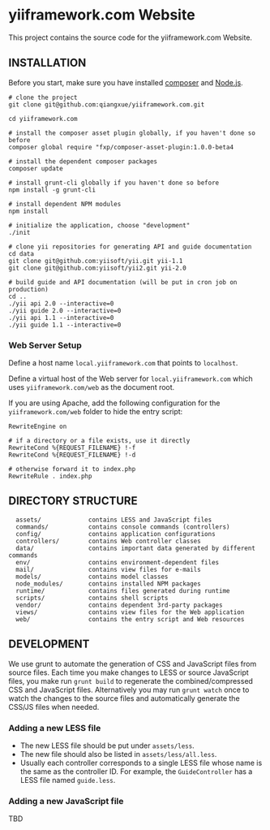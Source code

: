 yiiframework.com Website
========================

This project contains the source code for the yiiframework.com Website.


## INSTALLATION

Before you start, make sure you have installed [composer](https://getcomposer.org/) and [Node.js](http://nodejs.org/).
 
```
# clone the project
git clone git@github.com:qiangxue/yiiframework.com.git

cd yiiframework.com

# install the composer asset plugin globally, if you haven't done so before
composer global require "fxp/composer-asset-plugin:1.0.0-beta4

# install the dependent composer packages
composer update

# install grunt-cli globally if you haven't done so before
npm install -g grunt-cli

# install dependent NPM modules
npm install

# initialize the application, choose "development"
./init

# clone yii repositories for generating API and guide documentation
cd data
git clone git@github.com:yiisoft/yii.git yii-1.1
git clone git@github.com:yiisoft/yii2.git yii-2.0

# build guide and API documentation (will be put in cron job on production)
cd ..
./yii api 2.0 --interactive=0
./yii guide 2.0 --interactive=0
./yii api 1.1 --interactive=0
./yii guide 1.1 --interactive=0
```


### Web Server Setup

Define a host name `local.yiiframework.com` that points to `localhost`.

Define a virtual host of the Web server for `local.yiiframework.com` which uses `yiiframework.com/web`
as the document root.

If you are using Apache, add the following configuration for the `yiiframework.com/web` folder to hide the
entry script:

```
RewriteEngine on

# if a directory or a file exists, use it directly
RewriteCond %{REQUEST_FILENAME} !-f
RewriteCond %{REQUEST_FILENAME} !-d

# otherwise forward it to index.php
RewriteRule . index.php
```


## DIRECTORY STRUCTURE

      assets/             contains LESS and JavaScript files
      commands/           contains console commands (controllers)
      config/             contains application configurations
      controllers/        contains Web controller classes
      data/               contains important data generated by different commands
      env/                contains environment-dependent files
      mail/               contains view files for e-mails
      models/             contains model classes
      node_modules/       contains installed NPM packages
      runtime/            contains files generated during runtime
      scripts/            contains shell scripts
      vendor/             contains dependent 3rd-party packages
      views/              contains view files for the Web application
      web/                contains the entry script and Web resources


## DEVELOPMENT

We use grunt to automate the generation of CSS and JavaScript files from source files.
Each time you make changes to LESS or source JavaScript files, you make run `grunt build` to regenerate
the combined/compressed CSS and JavaScript files. Alternatively you may run `grunt watch` once to 
watch the changes to the source files and automatically generate the CSS/JS files when needed.


### Adding a new LESS file

* The new LESS file should be put under `assets/less`. 
* The new file should also be listed in `assets/less/all.less`.
* Usually each controller corresponds to a single LESS file whose name is the same as the controller ID.
  For example, the `GuideController` has a LESS file named `guide.less`.
  
### Adding a new JavaScript file

TBD


